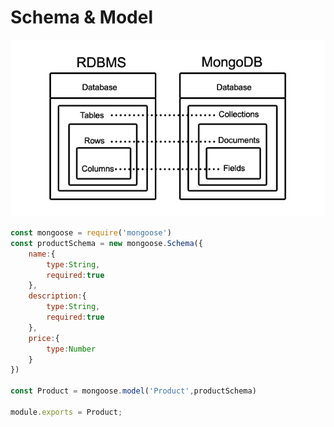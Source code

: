 # Schema & Model
![mongoDB](https://github.com/yooooonk/TIL/blob/master/img/mongodb.png)

``` javascript
const mongoose = require('mongoose')
const productSchema = new mongoose.Schema({
    name:{
        type:String,
        required:true
    },
    description:{
        type:String,
        required:true
    },
    price:{
        type:Number
    }
})

const Product = mongoose.model('Product',productSchema)

module.exports = Product;
```